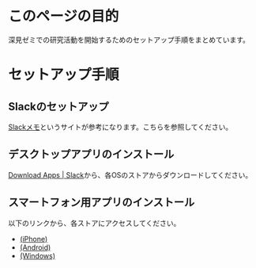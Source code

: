 # このページの目的
深見ゼミでの研究活動を開始するためのセットアップ手順をまとめています。

# セットアップ手順
## Slackのセットアップ
[Slackメモ](http://slack.keihin.blue/)というサイトが参考になります。こちらを参照してください。

## デスクトップアプリのインストール
[Download Apps | Slack](https://slack.com/downloads)から、各OSのストアからダウンロードしてください。

## スマートフォン用アプリのインストール
以下のリンクから、各ストアにアクセスしてください。
- [(iPhone)](https://itunes.apple.com/jp/app/slack-team-communication/id618783545?mt=8)
- [(Android)](https://play.google.com/store/apps/details?id=com.Slack)
- [(Windows)](http://www.itmedia.co.jp/news/articles/1503/19/news102.html)
